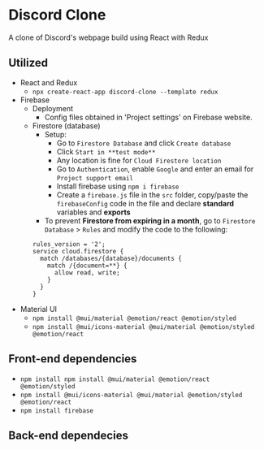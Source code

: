 # Discord Clone

A clone of Discord's webpage build using React with Redux

## Utilized

- React and Redux
  - `npx create-react-app discord-clone --template redux`
- Firebase
  - Deployment
    - Config files obtained in 'Project settings' on Firebase website.
  - Firestore (database)
    - Setup:
      - Go to `Firestore Database` and click `Create database`
      - Click `Start in **test mode**`
      - Any location is fine for `Cloud Firestore location`
      - Go to `Authentication`, enable `Google` and enter an email for `Project support email`
      - Install firebase using `npm i firebase`
      - Create a `firebase.js` file in the `src` folder, copy/paste the `firebaseConfig` code in the file and declare **standard** variables and **exports**
    - To prevent **Firestore from expiring in a month**, go to `Firestore Database` > `Rules` and modify the code to the following: 
    ```
    rules_version = '2';
    service cloud.firestore {
      match /databases/{database}/documents {
        match /{document=**} {
          allow read, write;
        }
      }
    }
    ```
- Material UI
  - `npm install @mui/material @emotion/react @emotion/styled`
  - `npm install @mui/icons-material @mui/material @emotion/styled @emotion/react`

## Front-end dependencies
- `npm install npm install @mui/material @emotion/react @emotion/styled`
- `npm install @mui/icons-material @mui/material @emotion/styled @emotion/react`
- `npm install firebase`

## Back-end dependecies
